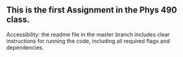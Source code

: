 ## This is the first Assignment in the Phys 490 class.

Accessibility: the readme file in the master branch includes clear instructions for running the code, including all required flags and dependencies.
